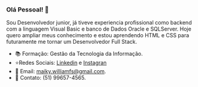 ### Olá Pessoal! 👋

  Sou Desenvolvedor junior, já tiveve experiencia profissional como backend com a linguagem Visual Basic e banco de Dados Oracle e SQLServer.
Hoje quero ampliar meus conhecimento e estou aprendendo HTML e CSS para futuramente me tornar um Desenvolvedor Full Stack.

-  :books: Formação: Gestão da Tecnologia da Informação.
-  ⭐Redes Sociais: [Linkedin](https://www.linkedin.com/in/maikywilliam/) e [Instagran](instagram.com/maiky_william/)
-  :email: Email: maiky.williamfs@gmail.com.
-  :calling: Contato: (51) 99657-4565.

<!--
**MaikyWilliam/MaikyWilliam** is a ✨ _special_ ✨ repository because its `README.md` (this file) appears on your GitHub profile.

Here are some ideas to get you started:

- 🔭 I’m currently working on ...
- 🌱 I’m currently learning ...
- 👯 I’m looking to collaborate on ...
- 🤔 I’m looking for help with ...
- 💬 Ask me about ...
- 📫 How to reach me: ...
- 😄 Pronouns: ...
- ⚡ Fun fact: ...
-->
